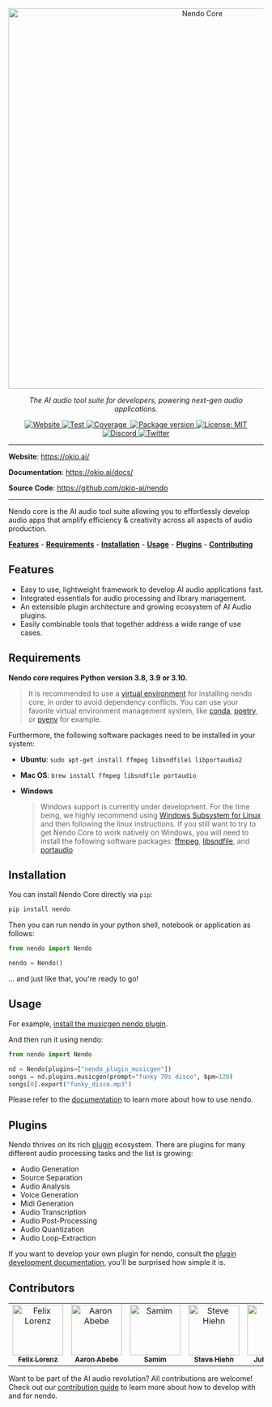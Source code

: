 <p align="center">
  <a href="https://github.com/okio-ai/nendo"><img src="https://okio.ai/docs/assets/nendo_core_logo.png" width="750" alt="Nendo Core"></a>
</p>

<p align="center">
    <em>The AI audio tool suite for developers, powering next-gen audio applications.</em>
</p>

<p align="center">
<a href="https://okio.ai" target="_blank">
    <img src="https://img.shields.io/website/https/okio.ai" alt="Website">
</a>
<a href="https://github.com/okio-ai/nendo/actions/workflows/test.yml" target="_blank">
    <img src="https://github.com/okio-ai/nendo/actions/workflows/test.yml/badge.svg" alt="Test">
</a>
<a href="https://coverage-badge.samuelcolvin.workers.dev/redirect/okio-ai/nendo" target="_blank">
    <img src="https://coverage-badge.samuelcolvin.workers.dev/okio-ai/nendo.svg" alt="Coverage">
</a>
<a href="https://coverage-badge.samuelcolvin.workers.dev/redirct/okio-ai/nendo" target="_blank">
    <img src="" alt="">
</a>
<a href="https://pypi.org/project/nendo" target="_blank">
    <img src="https://img.shields.io/pypi/v/nendo?color=%2334D058&label=pypi%20package" alt="Package version">
</a>
<a href="https://opensource.org/licenses/MIT" target="_blank">
    <img src="https://img.shields.io/badge/License-MIT-yellow.svg" alt="License: MIT">
</a>
<a href="https://discord.gg/gaZMZKzScj" target="_blank">
    <img src="https://dcbadge.vercel.app/api/server/XpkUsjwXTp?compact=true&style=flat" alt="Discord">
</a>
<a href="https://twitter.com/okio_ai" target="_blank">
    <img src="https://img.shields.io/twitter/url/https/twitter.com/okio_ai.svg?style=social&label=Follow%20%40okio_ai" alt="Twitter">
</a>
</p>

---

**Website**: <a href="https://okio.ai/" target="_blank">https://okio.ai/</a>

**Documentation**: <a href="https://okio.ai/docs" target="_blank">https://okio.ai/docs/</a>

**Source Code**: <a href="https://github.com/okio-ai/nendo" target="_blank">https://github.com/okio-ai/nendo</a>

---

Nendo core is the AI audio tool suite allowing you to effortlessly develop audio apps that amplify efficiency & creativity across all aspects of audio production.

**[Features](#features)** - **[Requirements](#requirements)** - **[Installation](#installation)** - **[Usage](#usage)** - **[Plugins](#plugins)** - **[Contributing](#contributing)**

## Features

- Easy to use, lightweight framework to develop AI audio applications fast.
- Integrated essentials for audio processing and library management.
- An extensible plugin architecture and growing ecosystem of AI Audio plugins.
- Easily combinable tools that together address a wide range of use cases.

## Requirements

**Nendo core requires Python version 3.8, 3.9 or 3.10.**

> It is recommended to use a [virtual environment](https://docs.python.org/3/library/venv.html) for installing nendo core, in order to avoid dependency conflicts. You can use your favorite virtual environment management system, like [conda](https://docs.conda.io/en/latest/), [poetry](https://python-poetry.org/), or [pyenv](https://github.com/pyenv/pyenv) for example.

Furthermore, the following software packages need to be installed in your system:

- **Ubuntu**: `sudo apt-get install ffmpeg libsndfile1 libportaudio2`
- **Mac OS**: `brew install ffmpeg libsndfile portaudio`
- **Windows**

    > Windows support is currently under development. For the time being, we highly recommend using [Windows Subsystem for Linux](https://learn.microsoft.com/en-us/windows/wsl/install) and then following the linux instructions. If you still want to try to get Nendo Core to work natively on Windows, you will need to install the following software packages: [ffmpeg](https://ffmpeg.org/download.html), [libsndfile](https://github.com/libsndfile/libsndfile), and [portaudio](https://files.portaudio.com/download.html)

## Installation

You can install Nendo Core directly via `pip`:

```bash
pip install nendo
```

Then you can run nendo in your python shell, notebook or application as follows:

```python
from nendo import Nendo

nendo = Nendo()
```

... and just like that, you're ready to go!

## Usage

For example, [install the musicgen nendo plugin](https://github.com/okio-ai/nendo_plugin_musicgen#requirements).

And then run it using nendo:

```python
from nendo import Nendo

nd = Nendo(plugins=["nendo_plugin_musicgen"])
songs = nd.plugins.musicgen(prompt="funky 70s disco", bpm=120)
songs[0].export("funky_disco.mp3")
```

Please refer to the [documentation](https://okio.ai/docs/usage/) to learn more about how to use nendo.

## Plugins

Nendo thrives on its rich [plugin](https://okio.ai/docs/plugins) ecosystem. There are plugins for many different audio processing tasks and the list is growing:

- Audio Generation
- Source Separation
- Audio Analysis
- Voice Generation
- Midi Generation
- Audio Transcription
- Audio Post-Processing
- Audio Quantization
- Audio Loop-Extraction

If you want to develop your own plugin for nendo, consult the [plugin development documentation](https://okio.ai/docs/development/plugindev/), you'll be surprised how simple it is.

## Contributors

<!-- ALL-CONTRIBUTORS-LIST:START - Do not remove or modify this section -->
<!-- prettier-ignore-start -->
<!-- markdownlint-disable -->
<table>
  <tbody>
    <tr>
      <td align="center" valign="top" width="14.28%"><a href="https://breathdance.net"><img src="https://avatars.githubusercontent.com/u/5659844?v=4" width="100px;" alt="Felix Lorenz"/><br /><sub><b>Felix Lorenz</b></sub></td>
      <td align="center" valign="top" width="14.28%"><a href="https://github.com/aaronabebe"><img src="https://avatars.githubusercontent.com/u/17432850?v=4" width="100px;" alt="Aaron Abebe"/><br /><sub><b>Aaron Abebe</b></sub></td>
      <td align="center" valign="top" width="14.28%"><a href="https://samim.io"><img src="https://avatars.githubusercontent.com/u/2211475?v=4" width="100px;" alt="Samim"/><br /><sub><b>Samim</b></sub></td>
      <td align="center" valign="top" width="14.28%"><a href="https://github.com/shiehn"><img src="https://avatars.githubusercontent.com/u/826261?v=4" width="100px;" alt="Steve Hiehn"/><br /><sub><b>Steve Hiehn</b></sub></td>
      <td align="center" valign="top" width="14.28%"><a href="https://github.com/JLenzy"><img src="https://avatars.githubusercontent.com/u/64747969?v=4" width="100px;" alt="Julian Lenz"/><br /><sub><b>Julian Lenz</b></sub></td>
      <td align="center" valign="top" width="14.28%"><a href="https://github.com/philibb"><img src="https://avatars.githubusercontent.com/u/23077713?v=4" width="100px;" alt="Philipp Braun"/><br /><sub><b>Philipp Braun</b></sub></td>
      <td align="center" valign="top" width="14.28%"><a href="https://github.com/M-HO"><img src="https://avatars.githubusercontent.com/u/4912712?v=4" width="100px;" alt="Michal Ho"/><br /><sub><b>Michal Ho</b></sub></td>
    </tr>
  </tbody>
</table>
<!-- markdownlint-restore -->
<!-- prettier-ignore-end -->

<!-- ALL-CONTRIBUTORS-LIST:END -->

Want to be part of the AI audio revolution? All contributions are welcome! Check out our [contribution guide](https://okio.ai/docs/contributing) to learn more about how to develop with and for nendo.
